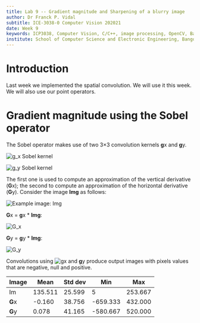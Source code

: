 ```yaml
---
title: Lab 9 -- Gradient magnitude and Sharpening of a blurry image
author: Dr Franck P. Vidal
subtitle: ICE-3038-0 Computer Vision 202021
date: Week 9
keywords: ICP3038, Computer Vision, C/C++, image processing, OpenCV, Bangor University, School of Computer Science and Electronic Engineering
institute: School of Computer Science and Electronic Engineering, Bangor University
---
```


# Introduction

Last week we implemented the spatial convolution. We will use it this week. We will also use our point operators.

# Gradient magnitude using the Sobel operator

The Sobel operator makes use of two 3×3 convolution kernels **g**x and **g**y.

![$g_x$ Sobel kernel](img/g_x.png)
<!-- mathbf{g}_x=\left[\begin{array}{ccc}+1&0&-1\\+2&0&-2\\+1&0&-1\\\end{array}\right]" alt="g_x Sobel kernel" /> -->

![$g_y$ Sobel kernel](img/g_y.png)
<!-- \mathbf{G}_y=\left[\begin{array}{ccc}+1&+2&+1\\0&0&0\\-1&-2&-1\\\end{array}\right]-->

The first one is used to compute an approximation of the vertical derivative (**G**x); the second to compute an approximation of the horizontal derivative (**G**y).
Consider the image **Img** as follows:

![Example image: Img](img/Img.png)

**G**x =  **g**x * **Img**:

![$G_x$](img/vertical-derivative.png)
<!-- mathbf{g}_x=\left[\begin{array}{ccc}+1&0&-1\\+2&0&-2\\+1&0&-1\\\end{array}\right]" alt="g_x Sobel kernel" /> -->

**G**y =  **g**y * **Img**:

![$G_y$](img/horizontal-derivative.png)

<!-- \mathbf{G}_y=\left[\begin{array}{ccc}+1&+2&+1\\0&0&0\\-1&-2&-1\\\end{array}\right]-->


Convolutions using <img src="https://render.githubusercontent.com/render/math?math=\mathrm{g}_x" alt="gx" /> and **g**y produce output images with pixels values that are negative, null and positive.

| Image  | Mean    | Std dev | Min      | Max     |
|--------|---------|---------|----------|---------|
| Im     | 135.511 | 25.599  | 5        | 253.667 |
| **G**x | -0.160  | 38.756  | -659.333 | 432.000 |
| **G**y | 0.078   | 41.165  | -580.667 | 520.000 |
